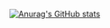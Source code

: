 [![Anurag's GitHub stats](https://github-readme-stats.vercel.app/api?username=kevincastrochavez&count_private=true&show_icons=true&theme=vue-dark#gh-light-mode-only&include_all_commits=true)](https://github.com/anuraghazra/github-readme-stats)
